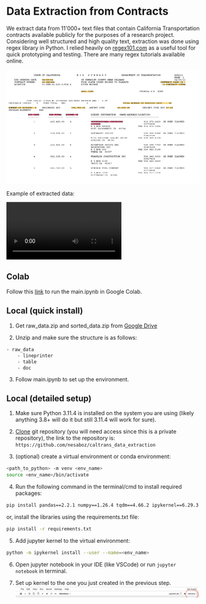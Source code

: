 # Data Extraction from Contracts

We extract data from 11'000+ text files that contain California Transportation contracts available publicly for the purposes of a research project. Considering well structured and high quality text, extraction was done using regex library in Python. 
I relied heavily on [regex101.com](https://regex101.com) as a useful tool for quick prototyping and testing. There are many regex tutorials available online.

![sample contract snapshot](assets/sample.png)

Example of extracted data:

![demo](demo.m4v)

## Colab

Follow this <a href="https://colab.research.google.com/github/nesaboz/caltrans_data_extraction/blob/main/main.ipynb" target="_blank">link</a> to run the main.ipynb in Google Colab.

## Local (quick install)

1) Get raw_data.zip and sorted_data.zip from [Google Drive](https://drive.google.com/file/d/1y-ufhK56J3h994I5HKiarcFzbCkB6h_h/view?usp=share_link)

2) Unzip and make sure the structure is as follows:
```text
- raw_data
    - lineprinter
    - table
    - doc
```
3) Follow main.ipynb to set up the environment.

## Local (detailed setup)

1) Make sure Python 3.11.4 is installed on the system you are using (likely anything 3.8+ will do it but still 3.11.4 will work for sure).

2) [Clone](https://docs.github.com/en/repositories/creating-and-managing-repositories/cloning-a-repository) git repository (you will need access since this is a private repository), the link to the repository is:
`https://github.com/nesaboz/caltrans_data_extraction`

3) (optional) create a virtual environment or conda environment:
```bash
<path_to_python> -m venv <env_name>
source <env_name>/bin/activate
```

4) Run the following command in the terminal/cmd to install required packages:
```bash
pip install pandas==2.2.1 numpy==1.26.4 tqdm==4.66.2 ipykernel==6.29.3 notebook==7.1.1 openpyxl==3.1.2 pytest==8.1.1 pyperclip==1.8.2
```
or, install the libraries using the requirements.txt file:
```bash
pip install -r requirements.txt
```

5) Add jupyter kernel to the virtual environment:
```bash 
python -m ipykernel install --user --name=<env_name>
```

6) Open jupyter notebook in your IDE (like VSCode) or run `jupyter notebook` in terminal.

7) Set up kernel to the one you just created in the previous step.
![](assets/kernel.jpg)

